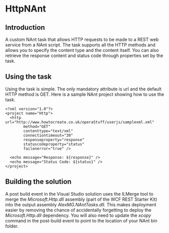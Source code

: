 HttpNAnt
========

Introduction
------------

A custom NAnt task that allows HTTP requests to be made to a REST web service from a NAnt script. The task supports all the HTTP methods and allows you to specify the content type and the content itself. You can also retrieve the response content and status code through properties set by the task.

Using the task
--------------

Using the task is simple. The only mandatory attribute is url and the default HTTP method is GET. Here is a sample NAnt project showing how to use the <http/> task.

	<?xml version="1.0"?>
	<project name="Http">
	  <http url="http://www.howtocreate.co.uk/operaStuff/userjs/samplexml.xml"
	        method="GET"
	        contenttype="text/xml"
	        connectiontimeout="30"
	        responseproperty="response"
	        statuscodeproperty="status"
	        failonerror="true" />
	
	  <echo message="Response: ${response}" />
	  <echo message="Status Code: ${status}" />
	</project>

Building the solution
---------------------

A post build event in the Visual Studio solution uses the ILMerge tool to merge the _Microsoft.Http.dll_ assembly (part of the WCF REST Starter Kit) into the output assembly _AlexMG.NAntTasks.dll_. This makes deployment easier by removing the chance of accidentally forgetting to deploy the _Microsoft.Http.dll_ dependency. You will also need to update the _xcopy_ command in the post-build event to point to the location of your NAnt bin folder.